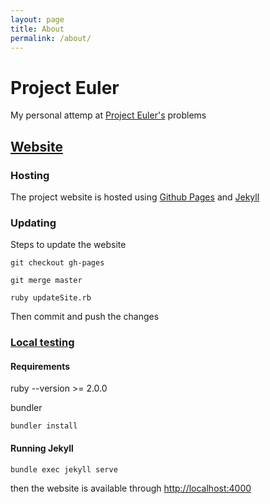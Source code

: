 ```yaml
---
layout: page
title: About
permalink: /about/
---
```


# Project Euler

My personal attemp at [Project Euler's](https://projecteuler.net/) problems

## [Website](http://straktor.github.io/projecteuler/)

### Hosting

The project website is hosted using [Github Pages](https://pages.github.com/) and [Jekyll](http://jekyllrb.com/)

### Updating

Steps to update the website

```
git checkout gh-pages
```

```
git merge master
```

```
ruby updateSite.rb
```

Then commit and push the changes

### [Local testing](https://help.github.com/articles/using-jekyll-with-pages/)

#### Requirements

ruby --version >= 2.0.0

bundler

```
bundler install
```

#### Running Jekyll

```
bundle exec jekyll serve
```

then the website is available through [http://localhost:4000](http://localhost:4000)
